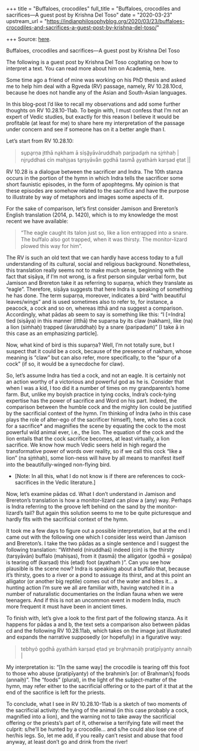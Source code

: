 +++
title = "Buffaloes, crocodiles"
full_title = "Buffaloes, crocodiles and sacrifices—A guest post by Krishna Del Toso"
date = "2020-03-23"
upstream_url = "https://indianphilosophyblog.org/2020/03/23/buffaloes-crocodiles-and-sacrifices-a-guest-post-by-krishna-del-toso/"

+++
Source: [here](https://indianphilosophyblog.org/2020/03/23/buffaloes-crocodiles-and-sacrifices-a-guest-post-by-krishna-del-toso/).

Buffaloes, crocodiles and sacrifices—A guest post by Krishna Del Toso

The following is a guest post by Krishna Del Toso cogitating on how to
interpret a text. You can read more about him on Academia, here.

Some time ago a friend of mine was working on his PhD thesis and asked
me to help him deal with a Ṛgveda (RV) passage, namely, RV 10.28.10cd,
because he does not handle any of the Asian and South-Asian languages.

In this blog-post I’d like to recall my observations and add some
further thoughts on RV 10.28.10-11ab. To begin with, I must confess that
I’m not an expert of Vedic studies, but exactly for this reason I
believe it would be profitable (at least for me) to share here my
interpretation of the passage under concern and see if someone has on it
a better angle than I.

Let’s start from RV 10.28.10:

> su̱pa̱rṇa i̱tthā na̱kham ā si̍ṣā̱yāva̍ruddhaḥ pari̱pada̱ṁ na si̱ṁhaḥ \|  
> ni̱ru̱ddhaś ci̍n mahi̱ṣas ta̱rṣyāvā̍n go̱dhā tasmā̍ a̱yatha̍ṁ karṣad e̱tat \|\|

RV 10.28 is a dialogue between the sacrificer and Indra. The 10th stanza
occurs in the portion of the hymn in which Indra tells the sacrificer
some short faunistic episodes, in the form of apophtegms. My opinion is
that these episodes are somehow related to the sacrifice and have the
purpose to illustrate by way of metaphors and images some aspects of it.

For the sake of comparison, let’s first consider Jamison and Brereton’s
English translation (2014, p. 1420), which is to my knowledge the most
recent we have available:

> “The eagle caught its talon just so, like a lion entrapped into a
> snare. The buﬀalo also got trapped, when it was thirsty. The
> monitor-lizard plowed this way for him”.

The RV is such an old text that we can hardly have access today to a
full understanding of its cultural, social and religious background.
Nonetheless, this translation really seems not to make much sense,
beginning with the fact that siṣāya, if I’m not wrong, is a first person
singular verbal form, but Jamison and Brereton take it as referring to
suparṇa, which they translate as “eagle”. Therefore, siṣāya suggests
that here Indra is speaking of something he has done. The term suparṇa,
moreover, indicates a bird “with beautiful leaves/wings” and is used
sometimes also to refer to, for instance, a peacock, a cock and so on,
whereas itthā and na suggest a comparison. Accordingly, what pādas ab
seem to say is something like this: “I \[=Indra\] tied (siṣāya) in this
manner (itthā) the suparṇa by its claw (nakham), like (na) a lion
(siṁhaḥ) trapped (āvaruddhaḥ) by a snare (paripadaṁ)” \[I take ā in this
case as an emphasizing particle\].

Now, what kind of bird is this suparṇa? Well, I’m not totally sure, but
I suspect that it could be a cock, because of the presence of nakham,
whose meaning is “claw” but can also refer, more specifically, to the
“spur of a cock” (if so, it would be a synecdoche for claw).

So, let’s assume Indra has tied a cock, and not an eagle. It is
certainly not an action worthy of a victorious and powerful god as he
is. Consider that when I was a kid, I too did it a number of times on my
grandparents’s home farm. But, unlike my boyish practice in tying cocks,
Indra’s cock-tying expertise has the power of sacrifice and Word on his
part. Indeed, the comparison between the humble cock and the mighty lion
could be justified by the sacrificial context of the hymn. I’m thinking
of Indra (who in this case plays the role of alter-ego of the sacrificer
himself), here, who ties a cock for a sacrifice\* and magnifies the
scene by equating the cock to the most powerful wild animal ever, i.e.,
the lion. The equation of the cock and the lion entails that the cock
sacrifice becomes, at least virtually, a lion sacrifice. We know how
much Vedic seers held in high regard the transformative power of words
over reality, so if we call this cock “like a lion” (na si̱ṁhaḥ), some
lion-ness will have by all means to manifest itself into the
beautifully-winged non-flying bird.

-   \[Note: In all this, what I do not know is if there are references
    to cock-sacrifices in the Vedic literature.\]

Now, let’s examine pādas cd. What I don’t understand in Jamison and
Brereton’s translation is how a monitor-lizard can plow a (any) way.
Perhaps is Indra referring to the groove left behind on the sand by the
monitor-lizard’s tail? But again this solution seems to me to be quite
picturesque and hardly fits with the sacrificial context of the hymn.

It took me a few days to figure out a possible interpretation, but at
the end I came out with the following one which I consider less weird
than Jamison and Brereton’s. I take the two pādas as a single sentence
and I suggest the following translation: “Withheld (niruddhaś) indeed
(cin) is the thirsty (tarṣyāvān) buffalo (mahiṣas), from it (tasmā) the
alligator (godhā = gosāpa) is tearing off (karṣad) this (etad) foot
(ayathaṁ )”. Can you see how plausible is the scene now? Indra is
speaking about a buffalo that, because it’s thirsty, goes to a river or
a pond to assuage its thirst, and at this point an alligator (or another
big reptile) comes out of the water and bites it… a hunting action I’m
sure we all are familiar with, having watched it in a number of
naturalistic documentaries on the Indian fauna when we were teenagers.
And if this is not an uncommon event in modern India, much more frequent
it must have been in ancient times.

To finish with, let’s give a look to the first part of the following
stanza. As it happens for pādas a and b, the text sets a comparison also
between pādas cd and the following RV 10.28.11ab, which takes on the
image just illustrated and expands the narrative supposedly (or
hopefully) in a figurative way:

> tebhyo̍ go̱dhā a̱yatha̍ṁ karṣad e̱tad ye bra̱hmaṇa̍ḥ prati̱pīya̱nty annai̍ḥ \|

My interpretation is: “\[In the same way\] the crocodile is tearing off
this foot to those who abuse (pratipīyanty) of the brahmin’s \[or: of
Brahman’s\] foods (annaiḥ)”. The “foods” (plural), in the light of the
subject-matter of the hymn, may refer either to the sacrificial offering
or to the part of it that at the end of the sacrifice is left for the
priests.

To conclude, what I see in RV 10.28.10-11ab is a sketch of two moments
of the sacrificial activity: the tying of the animal (in this case
probably a cock, magnified into a lion), and the warning not to take
away the sacrificial offering or the priests’s part of it, otherwise a
terrifying fate will meet the culprit: s/he’ll be hunted by a crocodile…
and s/he could also lose one of her/his legs. So, let me add, if you
really can’t resist and abuse that food anyway, at least don’t go and
drink from the river!

